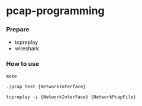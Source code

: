 # pcap-programming

### Prepare
* tcpreplay
* wireshark



### How to use


```
make

./pcap_test {NetworkInterface}

tcpreplay -i {NetworkInterFace} {NetworkPcapFile}

```
